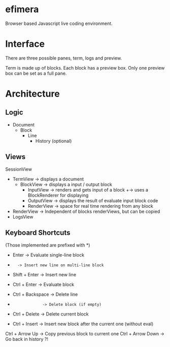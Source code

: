 # efimera

Browser based Javascript live coding environment.

# Interface

There are three possible panes, term, logs and preview.

Term is made up of blocks. 
Each block has a preview box. 
Only one preview box can be set as a full pane.

# Architecture

## Logic

+ Document
  + Block
    + Line
      + History (optional)

## Views

SessionView
  + TermView -> displays a document
    + BlockView -> displays a input / output block
      + InputView -> renders and gets input of a block
        +-> uses a BlockRenderer for displaying
      + OutputView -> displays the result of evaluate input block code
      + RenderView -> space for real time rendering from any block
  + RenderView -> Independent of blocks renderViews, but can be copied
  + LogsView

## Keyboard Shortcuts

(Those implemented are prefixed with *)

* Enter -> Evaluate single-line block
*       -> Insert new line on multi-line block

* Shift + Enter -> Insert new line
* Ctrl + Enter -> Evaluate block

* Ctrl + Backspace -> Delete line
*                  -> Delete block (if empty)

* Ctrl + Delete -> Delete current block
* Ctrl + Insert -> Insert new block after the current one (without eval)

Ctrl + Arrow Up -> Copy previous block to current one
Ctrl + Arrow Down -> Go back in history ?!
